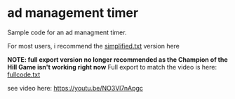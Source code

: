 # ad management timer

Sample code for an ad managment timer.

For most users, i recommend the [simplified.txt](https://raw.githubusercontent.com/phlare/streamer-bot-examples/main/adManagement/simplified.txt) version here

**NOTE: full export version no longer recommended as the Champion of the Hill Game isn't working right now**
Full export to match the video is here: [fullcode.txt](https://raw.githubusercontent.com/phlare/streamer-bot-examples/main/adManagement/simplified.txt)

see video here:
https://youtu.be/NO3Vl7nApgc

